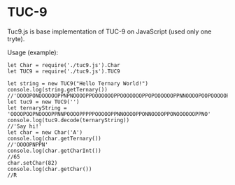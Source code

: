 # TUC-9
Tuc9.js is base implementation of TUC-9 on JavaScript (used only one tryte).

Usage (example):

    let Char = require('./tuc9.js').Char
    let TUC9 = require('./tuc9.js').TUC9
    
    let string = new TUC9("Hello Ternary World!")
    console.log(string.getTernary())
    //'OOOOPONOOOOOOPPNPNOOOOPPOOOOOOOPPOOOOOOOPPOPOOOOOOPPNNOOOOPOOPOOOOOPPNPNOOOOPPPNOOOOOPPOPNOOOOPPNNPOOOOPPPNOOOOOPPPPPOOOOOPPNNOOOOPOPNOOOOOPPOPOOOOOPPPNOOOOOPPOOOOOOOPPNOPOOOOOPPNO'
    let tuc9 = new TUC9('')
    let ternaryString =  'OOOOPOOPNOOOOPPNNPOOOOPPPPPOOOOOPPNNOOOOPPONNOOOOPPONOOOOOOPPNO'
    console.log(tuc9.decode(ternaryString))
    //'Say hi!'
    let char = new Char('A')
    console.log(char.getTernary())
    //'OOOOPNPPN'
    console.log(char.getCharInt())
    //65
    char.setChar(82)
    console.log(char.getChar())
    //R
